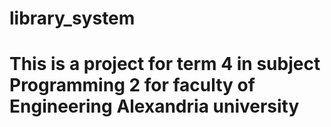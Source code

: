# library_system
# This is a project for term 4 in subject Programming 2 for faculty of Engineering Alexandria university
